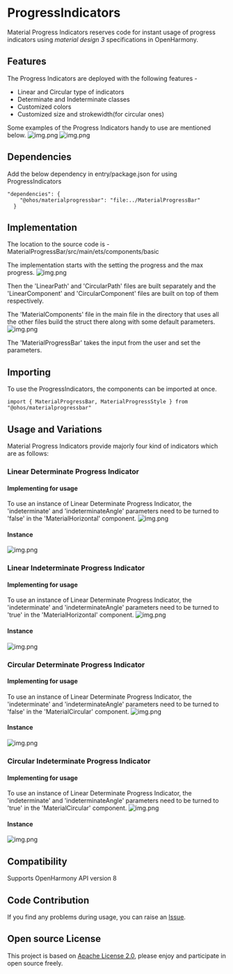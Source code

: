 # ProgressIndicators
Material Progress Indicators reserves code for instant usage of progress indicators using *material design 3* specifications in OpenHarmony.

## Features
The Progress Indicators are deployed with the following features -
* Linear and Circular type of indicators
* Determinate and Indeterminate classes
* Customized colors
* Customized size and strokewidth(for circular ones)

Some examples of the Progress Indicators handy to use are mentioned below.
![img.png](resources/TestCase_1.gif)
![img.png](resources/TestCase_2.gif)

## Dependencies
Add the below dependency in entry/package.json for using ProgressIndicators
```
"dependencies": {
    "@ohos/materialprogressbar": "file:../MaterialProgressBar"
  }
```

## Implementation 
The location to the source code is - MaterialProgressBar/src/main/ets/components/basic

The implementation starts with the setting the progress and the max progress.
![img.png](resources/ProgressBar.png)

Then the 'LinearPath' and 'CircularPath' files are built separately and the 'LinearComponent' and 'CircularComponent' files are built on top of them respectively.

The 'MaterialComponents' file in the main file in the directory that uses all the other files build the struct there along with some default parameters.
![img.png](resources/MaterialComponents.png)

The 'MaterialProgressBar' takes the input from the user and set the parameters.

## Importing
To use the ProgressIndicators, the components can be imported at once.
```ets
import { MaterialProgressBar, MaterialProgressStyle } from "@ohos/materialprogressbar"
```

## Usage and Variations
Material Progress Indicators provide majorly four kind of indicators which are as follows:
### Linear Determinate Progress Indicator
#### Implementing for usage
To use an instance of Linear Determinate Progress Indicator, the 'indeterminate' and 'indeterminateAngle' parameters need to be turned to 'false' in the 'MaterialHorizontal' component.
![img.png](resources/DeterminateLinear.png)

#### Instance
![img.png](resources/OutputDL.png)

### Linear Indeterminate Progress Indicator
#### Implementing for usage
To use an instance of Linear Determinate Progress Indicator, the 'indeterminate' and 'indeterminateAngle' parameters need to be turned to 'true' in the 'MaterialHorizontal' component.
![img.png](resources/IndeterminateLinear.png)

#### Instance
![img.png](resources/UsageIL.gif)

### Circular Determinate Progress Indicator
#### Implementing for usage
To use an instance of Linear Determinate Progress Indicator, the 'indeterminate' and 'indeterminateAngle' parameters need to be turned to 'false' in the 'MaterialCircular' component.
![img.png](resources/DeterminateCircular.png)

#### Instance
![img.png](resources/UsageDC.gif)

### Circular Indeterminate Progress Indicator
#### Implementing for usage
To use an instance of Linear Determinate Progress Indicator, the 'indeterminate' and 'indeterminateAngle' parameters need to be turned to 'true' in the 'MaterialCircular' component.
![img.png](resources/IndeterminateCircular.png)

#### Instance
![img.png](resources/UsageIC.gif)

## Compatibility
Supports OpenHarmony API version 8

## Code Contribution
If you find any problems during usage, you can raise an [Issue](https://github.com/Applib-OpenHarmony/MaterialProgress/issues).

## Open source License
This project is based on [Apache License 2.0](https://github.com/Applib-OpenHarmony/MaterialProgress/blob/main/LICENSE), please enjoy and participate in open source freely.
